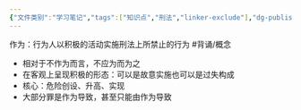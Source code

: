 ```yaml
---
{"文件类别":"学习笔记","tags":["知识点","刑法","linker-exclude"],"dg-publish":true,"excalidraw-plugin":null,"link":null,"permalink":"/学习笔记studyup/刑总/作为/","dgPassFrontmatter":true,"created":"2024-11-01T14:38:41.865+08:00","updated":"2024-11-12T21:04:31.340+08:00"}
---
```


作为：行为人以积极的活动实施刑法上所禁止的行为 #背诵/概念 
- 相对于不作为而言，不应为而为之
- 在客观上呈现积极的形态：可以是故意实施也可以是过失构成
- 核心：危险创设、升高、实现
- 大部分罪是作为导致，甚至只能由作为导致